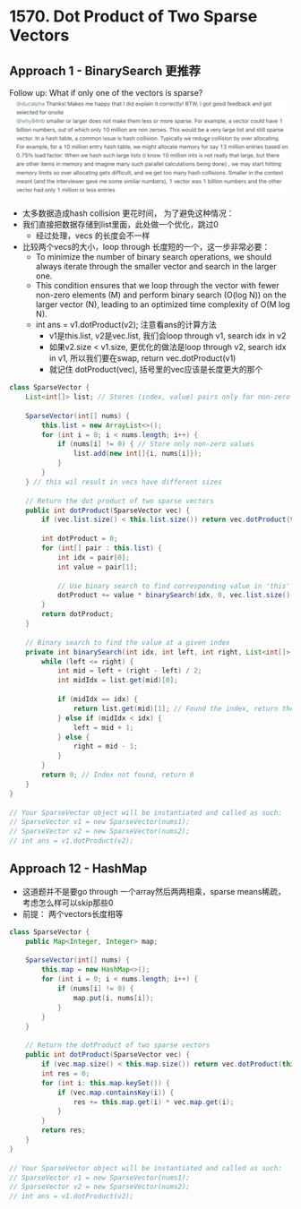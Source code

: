 # 1570. Dot Product of Two Sparse Vectors

## Approach 1 - BinarySearch 更推荐
Follow up: What if only one of the vectors is sparse? 
![alt text](image-14.png)

- 太多数据造成hash collision 更花时间， 为了避免这种情况：
- 我们直接把数据存储到list里面，此处做一个优化，跳过0
    - 经过处理，vecs 的长度会不一样
- 比较两个vecs的大小，loop through 长度短的一个，这一步非常必要：
    - To minimize the number of binary search operations, we should always iterate through the smaller vector and search in the larger one.
    - This condition ensures that we loop through the vector with fewer non-zero elements (M) and perform binary search (O(log N)) on the larger vector (N), leading to an optimized time complexity of O(M log N).
    - int ans = v1.dotProduct(v2); 注意看ans的计算方法
        - v1是this.list, v2是vec.list, 我们会loop through v1, search idx in v2
        - 如果v2.size < v1.size, 更优化的做法是loop through v2, search idx in v1, 所以我们要在swap, return vec.dotProduct(v1)
        - 就记住 dotProduct(vec), 括号里的vec应该是长度更大的那个

```java
class SparseVector {
    List<int[]> list; // Stores (index, value) pairs only for non-zero elements

    SparseVector(int[] nums) {
        this.list = new ArrayList<>();
        for (int i = 0; i < nums.length; i++) {
            if (nums[i] != 0) { // Store only non-zero values
                list.add(new int[]{i, nums[i]});
            }
        }
    } // this wil result in vecs have different sizes

    // Return the dot product of two sparse vectors
    public int dotProduct(SparseVector vec) {
        if (vec.list.size() < this.list.size()) return vec.dotProduct(this);

        int dotProduct = 0;
        for (int[] pair : this.list) {
            int idx = pair[0];
            int value = pair[1];

            // Use binary search to find corresponding value in 'this' vector
            dotProduct += value * binarySearch(idx, 0, vec.list.size() - 1, vec.list);
        }
        return dotProduct;
    }

    // Binary search to find the value at a given index
    private int binarySearch(int idx, int left, int right, List<int[]> list) {
        while (left <= right) {
            int mid = left + (right - left) / 2;
            int midIdx = list.get(mid)[0];

            if (midIdx == idx) {
                return list.get(mid)[1]; // Found the index, return the value
            } else if (midIdx < idx) {
                left = mid + 1;
            } else {
                right = mid - 1;
            }
        }
        return 0; // Index not found, return 0
    }
}

// Your SparseVector object will be instantiated and called as such:
// SparseVector v1 = new SparseVector(nums1);
// SparseVector v2 = new SparseVector(nums2); 
// int ans = v1.dotProduct(v2);
```



## Approach 12 - HashMap
- 这道题并不是要go through 一个array然后两两相乘，sparse means稀疏，考虑怎么样可以skip那些0
- 前提： 两个vectors长度相等

```java
class SparseVector {
    public Map<Integer, Integer> map;
    
    SparseVector(int[] nums) {
        this.map = new HashMap<>();
        for (int i = 0; i < nums.length; i++) {
            if (nums[i] != 0) {
                map.put(i, nums[i]);
            }
        }
    }
    
	// Return the dotProduct of two sparse vectors
    public int dotProduct(SparseVector vec) {
        if (vec.map.size() < this.map.size()) return vec.dotProduct(this); // loop through size小的vector
        int res = 0;
        for (int i: this.map.keySet()) {
            if (vec.map.containsKey(i)) {
                res += this.map.get(i) * vec.map.get(i);
            }
        }
        return res;
    }
}

// Your SparseVector object will be instantiated and called as such:
// SparseVector v1 = new SparseVector(nums1);
// SparseVector v2 = new SparseVector(nums2);
// int ans = v1.dotProduct(v2);
```

